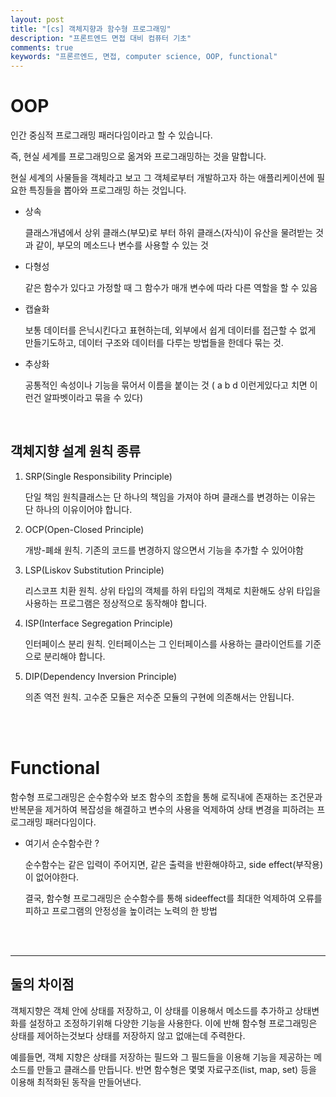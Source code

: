 ```yaml
---
layout: post
title: "[cs] 객체지향과 함수형 프로그래밍"
description: "프론트엔드 면접 대비 컴퓨터 기초"
comments: true
keywords: "프론르엔드, 면접, computer science, OOP, functional"
---
```


# OOP

인간 중심적 프로그래밍 패러다임이라고 할 수 있습니다.

즉, 현실 세계를 프로그래밍으로 옮겨와 프로그래밍하는 것을 말합니다.

현실 세계의 사물들을 객체라고 보고 그 객체로부터 개발하고자 하는 애플리케이션에 필요한 특징들을 뽑아와 프로그래밍 하는 것입니다.

- 상속

  클래스개념에서 상위 클래스(부모)로 부터 하위 클래스(자식)이 유산을 물려받는 것과 같이, 부모의 메소드나 변수를 사용할 수 있는 것

- 다형성

  같은 함수가 있다고 가정할 때 그 함수가 매개 변수에 따라 다른 역할을 할 수 있음

- 캡슐화

  보통 데이터를 은닉시킨다고 표현하는데, 외부에서 쉽게 데이터를 접근할 수 없게 만들기도하고, 데이터 구조와 데이터를 다루는 방법들을 한데다 묶는 것.

- 추상화

  공통적인 속성이나 기능을 묶어서 이름을 붙이는 것 ( a b d 이런게있다고 치면 이런건 알파벳이라고 묶을 수 있다)

<br/>

## 객체지향 설계 원칙 종류

1. SRP(Single Responsibility Principle)

   단일 책임 원칙클래스는 단 하나의 책임을 가져야 하며 클래스를 변경하는 이유는 단 하나의 이유이어야 합니다.

2. OCP(Open-Closed Principle)

   개방-폐쇄 원칙. 기존의 코드를 변경하지 않으면서 기능을 추가할 수 있어야함

3. LSP(Liskov Substitution Principle)

   리스코프 치환 원칙. 상위 타입의 객체를 하위 타입의 객체로 치환해도 상위 타입을 사용하는 프로그램은 정상적으로 동작해야 합니다.

4. ISP(Interface Segregation Principle)

   인터페이스 분리 원칙. 인터페이스는 그 인터페이스를 사용하는 클라이언트를 기준으로 분리해야 합니다.

5. DIP(Dependency Inversion Principle)

   의존 역전 원칙. 고수준 모듈은 저수준 모듈의 구현에 의존해서는 안됩니다.

<br/><br/>

# Functional

함수형 프로그래밍은 순수함수와 보조 함수의 조합을 통해 로직내에 존재하는 조건문과 반복문을 제거하여 복잡성을 해결하고 변수의 사용을 억제하여 상태 변경을 피하려는 프로그래밍 패러다임이다.

- 여기서 순수함수란 ?

  순수함수는 같은 입력이 주어지면, 같은 출력을 반환해야하고, side effect(부작용) 이 없어야한다.

  결국, 함수형 프로그래밍은 순수함수를 통해 sideeffect를 최대한 억제하여 오류를 피하고 프로그램의 안정성을 높이려는 노력의 한 방법

<br/><br/>

---

## 둘의 차이점

객체지향은 객체 안에 상태를 저장하고, 이 상태를 이용해서 메소드를 추가하고 상태변화를 설정하고 조정하기위해 다양한 기능을 사용한다. 이에 반해 함수형 프로그래밍은 상태를 제어하는것보다 상태를 저장하지 않고 없애는데 주력한다.

예를들면, 객체 지향은 상태를 저장하는 필드와 그 필드들을 이용해 기능을 제공하는 메소드를 만들고 클래스를 만듭니다. 반면 함수형은 몇몇 자료구조(list, map, set) 등을 이용해 최적화된 동작을 만들어낸다.

